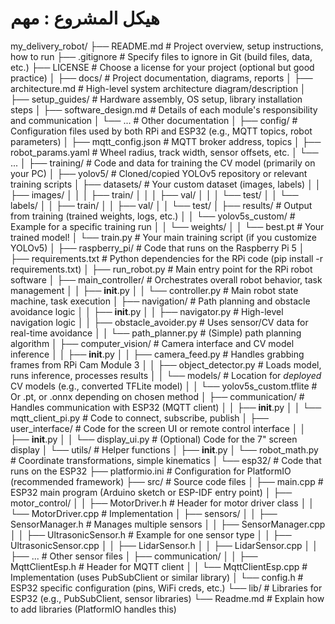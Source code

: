 # هيكل المشروع : مهم 
my_delivery_robot/
├── README.md                 # Project overview, setup instructions, how to run
├── .gitignore                # Specify files to ignore in Git (build files, data, etc.)
├── LICENSE                   # Choose a license for your project (optional but good practice)
│
├── docs/                     # Project documentation, diagrams, reports
│   ├── architecture.md       # High-level system architecture diagram/description
│   ├── setup_guides/         # Hardware assembly, OS setup, library installation steps
│   ├── software_design.md    # Details of each module's responsibility and communication
│   └── ...                   # Other documentation
│
├── config/                   # Configuration files used by both RPi and ESP32 (e.g., MQTT topics, robot parameters)
│   ├── mqtt_config.json      # MQTT broker address, topics
│   ├── robot_params.yaml     # Wheel radius, track width, sensor offsets, etc.
│   └── ...
│
├── training/                 # Code and data for training the CV model (primarily on your PC)
│   ├── yolov5/               # Cloned/copied YOLOv5 repository or relevant training scripts
│   ├── datasets/             # Your custom dataset (images, labels)
│   │   ├── images/
│   │   │   ├── train/
│   │   │   ├── val/
│   │   │   └── test/
│   │   └── labels/
│   │       ├── train/
│   │       ├── val/
│   │       └── test/
│   ├── results/              # Output from training (trained weights, logs, etc.)
│   │   └── yolov5s_custom/   # Example for a specific training run
│   │       └── weights/
│   │           └── best.pt   # Your trained model!
│   └── train.py              # Your main training script (if you customize YOLOv5)
│
├── raspberry_pi/             # Code that runs on the Raspberry Pi 5
│   ├── requirements.txt      # Python dependencies for the RPi code (pip install -r requirements.txt)
│   ├── run_robot.py          # Main entry point for the RPi robot software
│   ├── main_controller/      # Orchestrates overall robot behavior, task management
│   │   ├── __init__.py
│   │   └── controller.py     # Main robot state machine, task execution
│   ├── navigation/           # Path planning and obstacle avoidance logic
│   │   ├── __init__.py
│   │   ├── navigator.py      # High-level navigation logic
│   │   ├── obstacle_avoider.py # Uses sensor/CV data for real-time avoidance
│   │   └── path_planner.py   # (Simple) path planning algorithm
│   ├── computer_vision/      # Camera interface and CV model inference
│   │   ├── __init__.py
│   │   ├── camera_feed.py    # Handles grabbing frames from RPi Cam Module 3
│   │   ├── object_detector.py # Loads model, runs inference, processes results
│   │   └── models/           # Location for *deployed* CV models (e.g., converted TFLite model)
│   │       └── yolov5s_custom.tflite # Or .pt, or .onnx depending on chosen method
│   ├── communication/        # Handles communication with ESP32 (MQTT client)
│   │   ├── __init__.py
│   │   └── mqtt_client_pi.py # Code to connect, subscribe, publish
│   ├── user_interface/       # Code for the screen UI or remote control interface
│   │   ├── __init__.py
│   │   └── display_ui.py     # (Optional) Code for the 7" screen display
│   └── utils/                # Helper functions
│       ├── __init__.py
│       └── robot_math.py     # Coordinate transformations, simple kinematics
│
└── esp32/                    # Code that runs on the ESP32
    ├── platformio.ini        # Configuration for PlatformIO (recommended framework)
    ├── src/                  # Source code files
    │   ├── main.cpp          # ESP32 main program (Arduino sketch or ESP-IDF entry point)
    │   ├── motor_control/
    │   │   ├── MotorDriver.h # Header for motor driver class
    │   │   └── MotorDriver.cpp # Implementation
    │   ├── sensors/
    │   │   ├── SensorManager.h # Manages multiple sensors
    │   │   ├── SensorManager.cpp
    │   │   ├── UltrasonicSensor.h # Example for one sensor type
    │   │   ├── UltrasonicSensor.cpp
    │   │   ├── LidarSensor.h
    │   │   ├── LidarSensor.cpp
    │   │   ├── ...           # Other sensor files
    │   ├── communication/
    │   │   ├── MqttClientEsp.h # Header for MQTT client
    │   │   └── MqttClientEsp.cpp # Implementation (uses PubSubClient or similar library)
    │   └── config.h          # ESP32 specific configuration (pins, WiFi creds, etc.)
    └── lib/                  # Libraries for ESP32 (e.g., PubSubClient, sensor libraries)
        └── Readme.md         # Explain how to add libraries (PlatformIO handles this)
